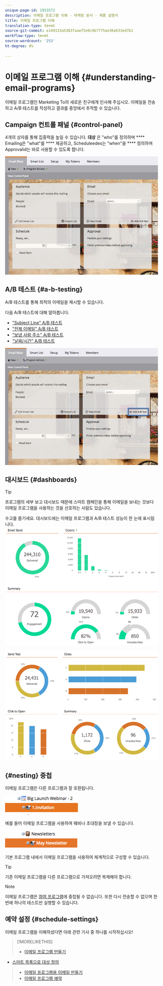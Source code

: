 ```yaml
---
unique-page-id: 2953572
description: 이메일 프로그램 이해 - 마케팅 문서 - 제품 설명서
title: 이메일 프로그램 이해
translation-type: tm+mt
source-git-commit: e149133a5383faaef5e9c9b7775ae36e633ed7b1
workflow-type: tm+mt
source-wordcount: '253'
ht-degree: 0%

---
```



# 이메일 프로그램 이해 {#understanding-email-programs}

이메일 프로그램인 Marketing To의 새로운 친구에게 인사해 주십시오. 이메일을 전송하고 A/B 테스트를 작성하고 결과를 중앙에서 추적할 수 있습니다.

## Campaign 컨트롤 패널 {#control-panel}

4개의 상자를 통해 집중력을 높일 수 있습니다. **대상** 은 &quot;who&quot;를 정의하며  **** Emailing은 &quot;what&quot;를  **** 제공하고, Scheduleedes는 &quot;when&quot;을  **** 정의하며Approvalid는 바로 사용할 수 있도록 합니다.

![](assets/emailprogram.png)

## A/B 테스트 {#a-b-testing}

A/B 테스트를 통해 최적의 이메일을 제시할 수 있습니다.

다음 A/B 테스트에 대해 알아봅니다.

* [&quot;Subject Line&quot; A/B 테스트](../../../../product-docs/email-marketing/email-programs/email-program-actions/email-test-a-b-test/use-subject-line-a-b-testing.md)
* [&quot;전체 이메일&quot; A/B 테스트](../../../../product-docs/email-marketing/email-programs/email-program-actions/email-test-a-b-test/use-whole-email-a-b-testing.md)
* [&quot;보낸 사람 주소&quot; A/B 테스트](../../../../product-docs/email-marketing/email-programs/email-program-actions/email-test-a-b-test/use-from-address-a-b-testing.md)
* [&quot;날짜/시간&quot; A/B 테스트](../../../../product-docs/email-marketing/email-programs/email-program-actions/email-test-a-b-test/use-date-time-a-b-testing.md)

![](assets/abtesthighlight.png)

## 대시보드 {#dashboards}

>[!TIP]
>
>프로그램의 세부 보고 대시보드 때문에 스마트 캠페인을 통해 이메일을 보내는 것보다 이메일 프로그램을 사용하는 것을 선호하는 사람도 있습니다.

수고를 즐기세요. 대시보드에는 이메일 프로그램과 A/B 테스트 성능이 한 눈에 표시됩니다.   ![](assets/image2015-4-27-11-3a38-3a41.png)

![](assets/image2015-4-27-11-3a38-3a27.png)

## {#nesting} 중첩

이메일 프로그램은 다른 프로그램과 잘 호환됩니다.

![](assets/image2015-4-27-11-3a49-3a22.png)

예를 들어 이메일 프로그램을 사용하여 웨비나 초대장을 보낼 수 있습니다.

![](assets/image2015-4-27-12-3a20-3a40.png)

기본 프로그램 내에서 이메일 프로그램을 사용하여 체계적으로 구성할 수 있습니다.

>[!TIP]
>
>기존 이메일 프로그램을 다른 프로그램으로 가져오려면 복제해야 합니다.

>[!NOTE]
>
>이메일 프로그램은 [참여 프로그램](../../../../getting-started/quick-wins/drip-drip-nurture.md)에 중첩될 수 없습니다. 또한 다시 전송할 수 없으며 한 번에 하나의 테스트만 실행할 수 있습니다.

## 예약 설정 {#schedule-settings}

이메일 프로그램을 이해하셨다면 아래 관련 기사 중 하나를 시작하십시오!

>[!MORELIKETHIS]
>
>* [이메일 프로그램 만들기](create-an-email-program.md)
   >
   >
* [스마트 목록으로 대상 정의](../../../../product-docs/email-marketing/email-programs/managing-people-in-email-programs/define-an-audience-with-a-smart-list.md)
>* [이메일 프로그램용 이메일 만들기](../../../../product-docs/email-marketing/email-programs/email-program-actions/create-an-email-for-an-email-program.md)
>* [이메일 프로그램 예약](../../../../product-docs/email-marketing/email-programs/email-program-actions/schedule-your-email-program.md)

>



